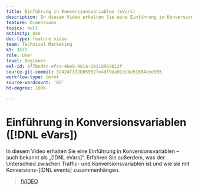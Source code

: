 ```yaml
---
title: Einführung in Konversionsvariablen (eVars)
description: In diesem Video erhalten Sie eine Einführung in Konversionsvariablen – auch bekannt als „eVars“. Erfahren Sie außerdem, was der Unterschied zwischen Traffic- und Konversionsvariablen ist und wie sie mit Konversionsereignissen zusammenhängen.
feature: Dimensions
topics: null
activity: use
doc-type: feature video
team: Technical Marketing
kt: 3577
role: User
level: Beginner
exl-id: 4f7bedec-efca-46e8-981a-18118982012f
source-git-commit: 32424f3f2b05952fe4df9ea91dcbe51684cee905
workflow-type: tm+mt
source-wordcount: '65'
ht-degree: 100%

---
```


# Einführung in Konversionsvariablen ([!DNL eVars])

In diesem Video erhalten Sie eine Einführung in Konversionsvariablen – auch bekannt als „[!DNL eVars]“. Erfahren Sie außerdem, was der Unterschied zwischen Traffic- und Konversionsvariablen ist und wie sie mit Konversions-[!DNL events] zusammenhängen.

>[!VIDEO](https://video.tv.adobe.com/v/28759/?quality=12)
